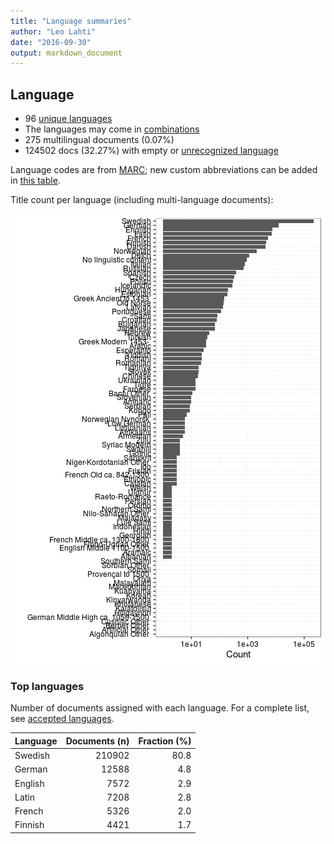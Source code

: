```yaml
---
title: "Language summaries"
author: "Leo Lahti"
date: "2016-09-30"
output: markdown_document
---
```


## Language

 * 96 [unique languages](output.tables/language_accepted.csv)
 * The languages may come in [combinations](output.tables/language_conversions.csv)
 * 275 multilingual documents (0.07%)  
 * 124502 docs (32.27%) with empty or [unrecognized language](output.tables/language_discarded.csv)

Language codes are from [MARC](http://www.loc.gov/marc/languages/language_code.html); new custom abbreviations can be added in [this table](https://github.com/rOpenGov/bibliographica/blob/master/inst/extdata/language_abbreviations.csv).

Title count per language (including multi-language documents):

![plot of chunk summarylang](figure/summarylang-1.png)


### Top languages

Number of documents assigned with each language. For a complete list,
see [accepted languages](output.tables/language_accepted.csv).


|Language | Documents (n)| Fraction (%)|
|:--------|-------------:|------------:|
|Swedish  |        210902|         80.8|
|German   |         12588|          4.8|
|English  |          7572|          2.9|
|Latin    |          7208|          2.8|
|French   |          5326|          2.0|
|Finnish  |          4421|          1.7|

